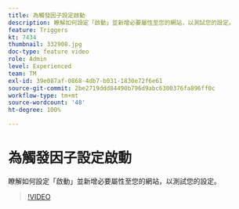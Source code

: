 ```yaml
---
title: 為觸發因子設定啟動
description: 瞭解如何設定「啟動」並新增必要屬性至您的網站，以測試您的設定。
feature: Triggers
kt: 7434
thumbnail: 332908.jpg
doc-type: feature video
role: Admin
level: Experienced
team: TM
exl-id: 39e087af-0868-4db7-b031-1830e72f6e61
source-git-commit: 2be2719ddd84490b796d9abc6300376fa896ff0c
workflow-type: tm+mt
source-wordcount: '48'
ht-degree: 100%

---
```


# 為觸發因子設定啟動

瞭解如何設定「啟動」並新增必要屬性至您的網站，以測試您的設定。

>[!VIDEO](https://video.tv.adobe.com/v/332908?quality=12)
